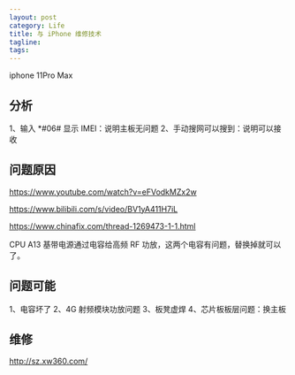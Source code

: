 ```yaml
---
layout: post
category: Life
title: 与 iPhone 维修技术
tagline:
tags:
---
```


iphone 11Pro Max

## 分析
1、输入 *#06# 显示 IMEI：说明主板无问题
2、手动搜网可以搜到：说明可以接收

## 问题原因 

https://www.youtube.com/watch?v=eFVodkMZx2w

https://www.bilibili.com/s/video/BV1yA411H7iL

https://www.chinafix.com/thread-1269473-1-1.html

CPU A13 基带电源通过电容给高频 RF 功放，这两个电容有问题，替换掉就可以了。

## 问题可能
1、电容坏了
2、4G 射频模块功放问题
3、板凳虚焊
4、芯片板板层问题：换主板

## 维修
http://sz.xw360.com/